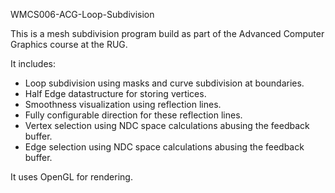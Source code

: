 WMCS006-ACG-Loop-Subdivision

This is a mesh subdivision program build as part of the Advanced Computer Graphics course at the RUG.

It includes:
- Loop subdivision using masks and curve subdivision at boundaries.
- Half Edge datastructure for storing vertices.
- Smoothness visualization using reflection lines. 
- Fully configurable direction for these reflection lines.
- Vertex selection using NDC space calculations abusing the feedback buffer.
- Edge selection using NDC space calculations abusing the feedback buffer.

It uses OpenGL for rendering.
